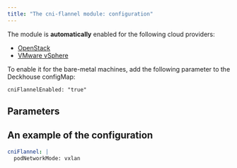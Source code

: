 ```yaml
---
title: "The cni-flannel module: configuration"
---
```


The module is **automatically** enabled for the following cloud providers:
- [OpenStack](../../modules/030-cloud-provider-openstack/)
- [VMware vSphere](../../modules/030-cloud-provider-vsphere/)

To enable it for the bare-metal machines, add the following parameter to the Deckhouse configMap:
```
cniFlannelEnabled: "true"
```

## Parameters

<!-- SCHEMA -->

## An example of the configuration
```yaml
cniFlannel: |
  podNetworkMode: vxlan
```
